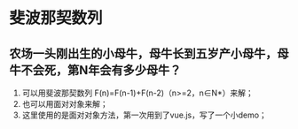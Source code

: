 # 斐波那契数列
## 农场一头刚出生的小母牛，母牛长到五岁产小母牛，母牛不会死，第N年会有多少母牛？
1. 可以用斐波那契数列 F(n)=F(n-1)+F(n-2)（n>=2，n∈N*）来解；
2. 也可以用面对对象来解；
3. 这里使用的是面对对象方法，第一次用到了vue.js，写了一个小demo；
